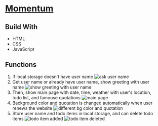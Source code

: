 # [Momentum](https://seonhyey.github.io/momentum/)

## Build With
- HTML
- CSS
- JavaScript

## Functions
1. If local storage doesn't have user name
![ask user name](https://github.com/SeonhyeY/momentum/assets/124941076/269a411c-b79f-4577-b291-466c7410e0a2) 
3. Get user name or already have user name, show greeting with user name
![show greeting with user name](https://github.com/SeonhyeY/momentum/assets/124941076/106f9c21-70fc-440b-b231-6e5833a34d82)
4. Then, show main page with date, time, weather with user's location, todo list, and famouse quotations
![main page](https://github.com/SeonhyeY/momentum/assets/124941076/9cbf5747-baf3-49d1-8198-02261fb6d765)
5. Background color and quotation is changed automatically when user renews the website
![different bg color and quotation](https://github.com/SeonhyeY/momentum/assets/124941076/c6d81427-a93e-4078-b352-f800c02e2d07)
6. Store user name and todo items in local storage, and can delete todo items
![todo item added](https://github.com/SeonhyeY/momentum/assets/124941076/36dd6db4-12e4-4199-a4a0-752052cda56c)
![todo item deleted](https://github.com/SeonhyeY/momentum/assets/124941076/d7c02c9c-fd10-48a0-878f-b8bcc8d80014)
